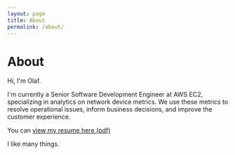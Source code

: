 ```yaml
---
layout: page
title: About
permalink: /about/
---
```


# About

Hi, I'm Olaf.

I'm currently a Senior Software Development Engineer at AWS EC2, specializing in analytics on network device metrics.
We use these metrics to resolve operational issues, inform business decisions, and improve the customer experience. 

You can [view my resume here (pdf)](https://media.githubusercontent.com/media/olafgrette/resume/refs/heads/main/historical_pdfs/2025-07-09_olaf_grette_resume.pdf)

I like many things.

